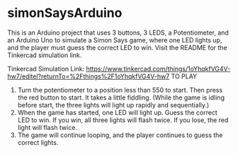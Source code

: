# simonSaysArduino
This is an Arduino project that uses 3 buttons, 3 LEDS, a Potentiometer, and an Arduino Uno to simulate a Simon Says game, where one LED lights up, and the player must guess the correct LED to win. Visit the README for the Tinkercad simulation link.

Tinkercad Simulation Link: https://www.tinkercad.com/things/1oYhqkfVG4V-hw7/editel?returnTo=%2Fthings%2F1oYhqkfVG4V-hw7
TO PLAY
1. Turn the potentiometer to a position less than 550 to start. Then press the red button to start. It takes a little fiddling. (While the game is idling before start, the three lights will light up rapidly and sequentially.)
2. When the game has started, one LED will light up. Guess the correct LED to win. If you win, all three lights will flash twice. If you lose, the red light will flash twice.
3. The game will continue looping, and the player continues to guess the correct lights.
